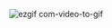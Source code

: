 ![ezgif com-video-to-gif](https://github.com/AssemAyman/Mastering-Embedded-System-Online-Diploma/assets/107751300/aff75d25-47db-45f9-8ba2-536d625dec3b)
